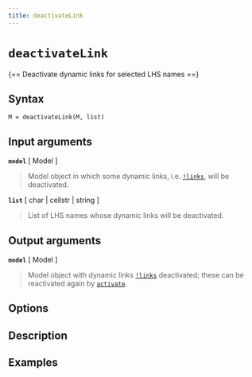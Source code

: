 ```yaml
---
title: deactivateLink
---
```


# `deactivateLink`

{== Deactivate dynamic links for selected LHS names ==}


## Syntax 

    M = deactivateLink(M, list)


## Input arguments 

__`model`__ [ Model ] 
> 
> Model object in which some dynamic links, i.e.
> [`!links`](irislang/links), will be deactivated.
> 

__`list`__ [ char | cellstr | string ] 
> 
> List of LHS names whose dynamic links will be deactivated.
> 

## Output arguments 

__`model`__ [ Model ] 
> 
> Model object with dynamic links [`!links`](irislang/links) deactivated;
> these can be reactivated again by [`activate`](#activate).
> 


## Options 



## Description 



## Examples

